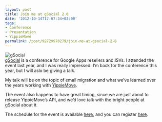 ```yaml
---
layout: post
title: Join me at gSocial 2.0
date: '2012-10-14T17:07:34+03:00'
tags:
- Conference
- Presentation
- YippieMove
permalink: /post/92729970279/join-me-at-gsocial-2-0
---
```

![](http://viktorpetersson.com/wp-content/uploads/2012/10/gSocial-NEW.jpg "gSocial")  
[gSocial](http://gsocialconference.com/) is a conference for Google Apps resellers and ISVs. I attended the event last year, and I was really impressed. I’m back for the conference this year, but I will aslo be giving a talk.

My talk will be on the topic of email migration and what we’ve learned over the years working with [YippieMove](http://www.yippiemove.com/).

The event also happens to have great timing, since we are just about to release YippieMove’s API, and we’d love talk with the bright people at gSocial about it.

The schedule for the event is available [here](http://gsocialconference.com/#57e/custom_plain), and you can register [here](https://events.r20.constantcontact.com/register/eventReg?oeidk=a07e6ckv9sj2f25a775&oseq=).
